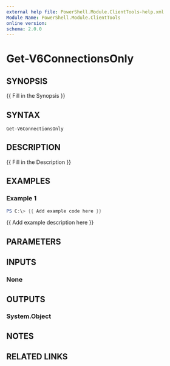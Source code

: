 ```yaml
---
external help file: PowerShell.Module.ClientTools-help.xml
Module Name: PowerShell.Module.ClientTools
online version:
schema: 2.0.0
---
```


# Get-V6ConnectionsOnly

## SYNOPSIS
{{ Fill in the Synopsis }}

## SYNTAX

```
Get-V6ConnectionsOnly
```

## DESCRIPTION
{{ Fill in the Description }}

## EXAMPLES

### Example 1
```powershell
PS C:\> {{ Add example code here }}
```

{{ Add example description here }}

## PARAMETERS

## INPUTS

### None

## OUTPUTS

### System.Object
## NOTES

## RELATED LINKS
